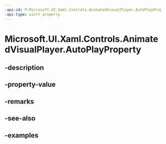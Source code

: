 ```yaml
---
-api-id: P:Microsoft.UI.Xaml.Controls.AnimatedVisualPlayer.AutoPlayProperty
-api-type: winrt property
---
```


<!-- Property syntax.
public DependencyProperty AutoPlayProperty { get; }
-->

# Microsoft.UI.Xaml.Controls.AnimatedVisualPlayer.AutoPlayProperty

## -description

## -property-value

## -remarks

## -see-also

## -examples

